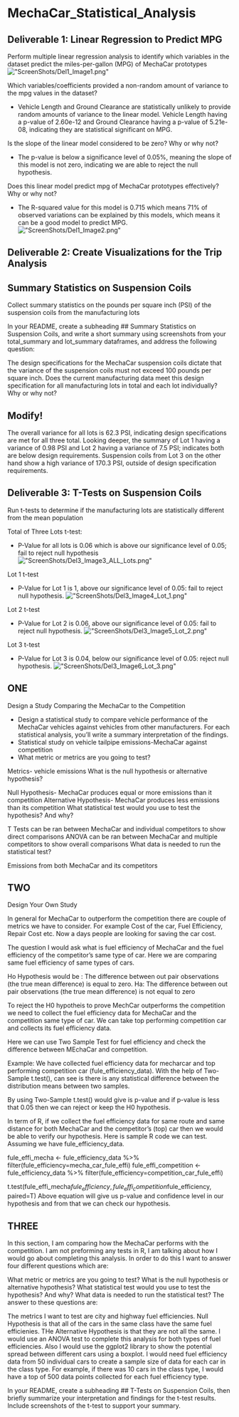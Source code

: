 # MechaCar_Statistical_Analysis


## Deliverable 1: Linear Regression to Predict MPG
Perform multiple linear regression analysis to identify which variables in the dataset predict the miles-per-gallon (MPG) of MechaCar prototypes
!["ScreenShots/Del1_Image1.png"](ScreenShots/Del1_Image1.png)

Which variables/coefficients provided a non-random amount of variance to the mpg values in the dataset?
- Vehicle Length and Ground Clearance are statistically unlikely to provide random amounts of variance to the linear model. Vehicle Length having a p-value of 2.60e-12 and Ground Clearance having a p-value of 5.21e-08, indicating they are statistical significant on MPG.

Is the slope of the linear model considered to be zero? Why or why not?
- The p-value is below a significance level of 0.05%, meaning the slope of this model is not zero, indicating we are able to reject the null hypothesis.

Does this linear model predict mpg of MechaCar prototypes effectively? Why or why not?
- The R-squared value for this model is 0.715 which means 71% of observed variations can be explained by this models, which means it can be a good model to predict MPG.
!["ScreenShots/Del1_Image2.png"](ScreenShots/Del1_Image2.png)

## Deliverable 2: Create Visualizations for the Trip Analysis
## Summary Statistics on Suspension Coils

Collect summary statistics on the pounds per square inch (PSI) of the suspension coils from the manufacturing lots

In your README, create a subheading ## Summary Statistics on Suspension Coils, and write a short summary using screenshots from your total_summary and lot_summary dataframes, and address the following question:

The design specifications for the MechaCar suspension coils dictate that the variance of the suspension coils must not exceed 100 pounds per square inch.
Does the current manufacturing data meet this design specification for all manufacturing lots in total and each lot individually?
Why or why not?

## Modify!
The overall variance for all lots is 62.3 PSI, indicating design specifications are met for all three total.
Looking deeper, the summary of Lot 1 having a variance of 0.98 PSI and Lot 2 having a variance of 7.5 PSI; indicates both are below design requirements.
Suspension coils from Lot 3 on the other hand show a high variance of 170.3 PSI, outside of design specification requirements.

## Deliverable 3: T-Tests on Suspension Coils

Run t-tests to determine if the manufacturing lots are statistically different from the mean population

Total of Three Lots t-test:
- P-Value for all lots is 0.06 which is above our significance level of 0.05; fail to reject null hypothesis
!["ScreenShots/Del3_Image3_ALL_Lots.png"](ScreenShots/Del3_Image3_ALL_Lots.png)

Lot 1 t-test
- P-Value for Lot 1 is 1, above our significance level of 0.05: fail to reject null hypothesis.
!["ScreenShots/Del3_Image4_Lot_1.png"](ScreenShots/Image4_Lot_1.png)

Lot 2 t-test
- P-Value for Lot 2 is 0.06, above our significance level of 0.05: fail to reject null hypothesis.
!["ScreenShots/Del3_Image5_Lot_2.png"](ScreenShots/Del3_Image5_Lot_2.png)

Lot 3 t-test
- P-Value for Lot 3 is 0.04, below our significance level of 0.05: reject null hypothesis.
!["ScreenShots/Del3_Image6_Lot_3.png"](ScreenShots/Del3_Image6_Lot_3.png)



## ONE
Design a Study Comparing the MechaCar to the Competition
- Design a statistical study to compare vehicle performance of the MechaCar vehicles against vehicles from other manufacturers. For each statistical analysis, you’ll write a summary interpretation of the findings.
- Statistical study on vehicle tailpipe emissions-MechaCar against competition
- What metric or metrics are you going to test?

Metrics- vehicle emissions
What is the null hypothesis or alternative hypothesis?

Null Hypothesis- MechaCar produces equal or more emissions than it competition
Alternative Hypothesis- MechaCar produces less emissions than its competition
What statistical test would you use to test the hypothesis? And why?

T Tests can be ran between MechaCar and individual competitors to show direct comparisons
ANOVA can be ran between MechaCar and multiple competitors to show overall comparisons
What data is needed to run the statistical test?

Emissions from both MechaCar and its competitors




## TWO
Design Your Own Study

In general for MechaCar to outperform the competition there are couple of metrics we have to consider. For example Cost of the car, Fuel Efficiency, Repair Cost etc. Now a days people are looking for saving the car cost. 

The question I would ask what is fuel efficiency of MechaCar and the fuel efficiency of the competitor’s same type of car. Here we are comparing same fuel efficiency of same types of cars. 

Ho Hypothesis would be : The difference between out pair observations (the true mean difference) is equal to zero.
Ha: The difference between out pair observations (the true mean difference) is not equal to zero

To reject the H0 hypotheis to prove MechCar outperforms the competition we need to collect the fuel efficiency data for MechaCar and the competition same type of car. We can take top performing competition car and collects its fuel efficiency data.

Here we can use Two Sample Test for fuel efficiency and check the difference between MEchaCar and competition.

Example:
We have collected fuel efficiency data for mecharcar and top performing competition car (fule_efficiency_data). With the help of Two-Sample t.test(), can see is there is any statistical difference between the distribution means between two samples.

By using Two-Sample t.test() would give is p-value and if p-value is less that 0.05 then we can reject or keep the H0 hypothesis.

In term of R, if we collect the fuel efficiency data for same route and same distance for both MechaCar and the competitor’s (top) car then we would be able to verify our hypothesis. Here is sample R code we can test. Assuming we have fule_efficiency_data.

fule_effi_mecha <- fule_efficiency_data %>% filter(fule_efficiency=mecha_car_fule_effi)
fule_effi_competition <- fule_efficiency_data %>% filter(fule_efficiency=competition_car_fule_effi)

t.test(fule_effi_mecha$fule_efficiency, fule_effi_competition$fule_efficiency, paired=T)
Above equation will give us p-value and confidence level in our hypothesis and from that we can check our hypothesis.


## THREE
In this section, I am comparing how the MechaCar performs with the competition. I am not preforming any tests in R, I am talking about how I would go about completing this analysis. In order to do this I want to answer four different questions which are:

What metric or metrics are you going to test?
What is the null hypothesis or alternative hypothesis?
What statistical test would you use to test the hypothesis? And why?
What data is needed to run the statistical test?
The answer to these questions are:

The metrics I want to test are city and highway fuel efficiencies.
Null Hypothesis is that all of the cars in the same class have the same fuel efficienies. THe Alternative Hypothesis is that they are not all the same.
I would use an ANOVA test to complete this analysis for both types of fuel efficiencies. Also I would use the ggplot2 library to show the potential spread between different cars using a boxplot.
I would need fuel efficiency data from 50 individual cars to create a sample size of data for each car in the class type. For example, if there was 10 cars in the class type, I would have a top of 500 data points collected for each fuel efficiency type.



In your README, create a subheading ## T-Tests on Suspension Coils, then briefly summarize your interpretation and findings for the t-test results.
Include screenshots of the t-test to support your summary.

